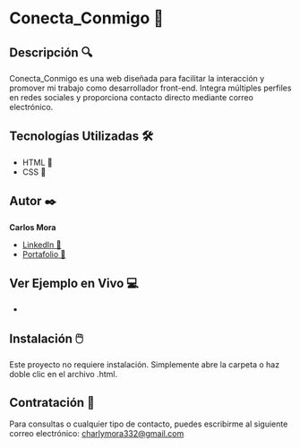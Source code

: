 # Conecta_Conmigo 🔗

## Descripción 🔍

Conecta_Conmigo es una web diseñada para facilitar la interacción y promover mi trabajo como desarrollador front-end. Integra múltiples perfiles en redes sociales y proporciona contacto directo mediante correo electrónico. 

## Tecnologías Utilizadas 🛠️
- HTML 📄
- CSS 🎨

## Autor ✒️
**Carlos Mora**

* [LinkedIn 🔗](https://www.linkedin.com/in/carlos-mora-a5b1b9269)
* [Portafolio 💼](https://www.linkedin.com/in/carlos-mora-a5b1b9269)

## Ver Ejemplo en Vivo 💻
-

## Instalación 🖱️
Este proyecto no requiere instalación. Simplemente abre la carpeta o haz doble clic en el archivo .html.

## Contratación 📧
Para consultas o cualquier tipo de contacto, puedes escribirme al siguiente correo electrónico: charlymora332@gmail.com
